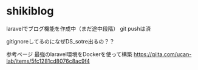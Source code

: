# shikiblog
laravelでブログ機能を作成中（まだ途中段階）
git pushは済


gitignoreしてるのになぜDS_sotre出るの？？


参考ページ
最強のlaravel環境をDockerを使って構築
https://qiita.com/ucan-lab/items/5fc1281cd8076c8ac9f4